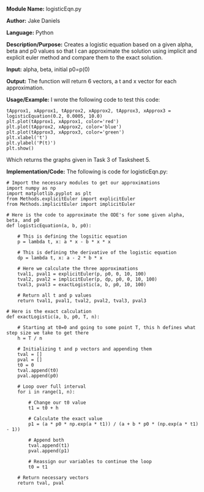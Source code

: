 **Module Name:** logisticEqn.py

**Author:** Jake Daniels

**Language:** Python

**Description/Purpose:** Creates a logistic equation based on a given alpha, beta and p0 values so that I
can approximate the solution using implicit and explicit euler method and compare them to the exact solution.

**Input:** alpha, beta, initial p0=p(0)

**Output:** The function will return 6 vectors, a t and x vector for each approximation.

**Usage/Example:** I wrote the following code to test this code:

    tApprox1, xApprox1, tApprox2, xApprox2, tApprox3, xApprox3 = logisticEquation(0.2, 0.0005, 10.0)
    plt.plot(tApprox1, xApprox1, color='red')
    plt.plot(tApprox2, xApprox2, color='blue')
    plt.plot(tApprox3, xApprox3, color='green')
    plt.xlabel('t')
    plt.ylabel('P(t)')
    plt.show()

Which returns the graphs given in Task 3 of Tasksheet 5.

**Implementation/Code:** The following is code for logisticEqn.py:

    # Import the necessary modules to get our approximations
    import numpy as np
    import matplotlib.pyplot as plt
    from Methods.explicitEuler import explicitEuler
    from Methods.implicitEuler import implicitEuler

    # Here is the code to approximate the ODE's for some given alpha, beta, and p0
    def logisticEquation(a, b, p0):

        # This is defining the logsitic equation
        p = lambda t, x: a * x - b * x * x

        # This is defining the derivative of the logistic equation
        dp = lambda t, x: a - 2 * b * x

        # Here we calculate the three approximations
        tval1, pval1 = explicitEuler(p, p0, 0, 10, 100)
        tval2, pval2 = implicitEuler(p, dp, p0, 0, 10, 100)
        tval3, pval3 = exactLogistic(a, b, p0, 10, 100)

        # Return all t and p values
        return tval1, pval1, tval2, pval2, tval3, pval3

    # Here is the exact calculation
    def exactLogistic(a, b, p0, T, n):

        # Starting at t0=0 and going to some point T, this h defines what step size we take to get there
        h = T / n

        # Initializing t and p vectors and appending them
        tval = []
        pval = []
        t0 = 0
        tval.append(t0)
        pval.append(p0)

        # Loop over full interval
        for i in range(1, n):

            # Change our t0 value
            t1 = t0 + h

            # Calculate the exact value
            p1 = (a * p0 * np.exp(a * t1)) / (a + b * p0 * (np.exp(a * t1) - 1))

            # Append both
            tval.append(t1)
            pval.append(p1)

            # Reassign our variables to continue the loop
            t0 = t1

        # Return necessary vectors
        return tval, pval
